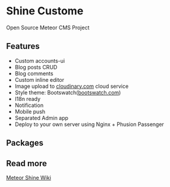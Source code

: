 # Shine Custome

Open Source Meteor CMS Project

## Features

* Custom accounts-ui
* Blog posts CRUD
* Blog comments
* Custom inline editor
* Image upload to [cloudinary.com](http://cloudinary.com/) cloud service
* Style theme: Bootswatch([bootswatch.com](http://bootswatch.com/))
* I18n ready
* Notification
* Mobile push
* Separated Admin app
* Deploy to your own server using Nginx + Phusion Passenger

## Packages


## Read more

[Meteor Shine Wiki](https://github.com/BookpalLab/meteor-shine/wiki)